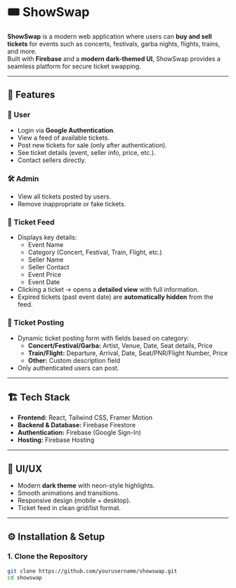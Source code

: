 # 🎟️ ShowSwap

**ShowSwap** is a modern web application where users can **buy and sell tickets** for events such as concerts, festivals, garba nights, flights, trains, and more.  
Built with **Firebase** and a **modern dark-themed UI**, ShowSwap provides a seamless platform for secure ticket swapping.

---

## 🚀 Features

### 👤 User
- Login via **Google Authentication**.  
- View a feed of available tickets.  
- Post new tickets for sale (only after authentication).  
- See ticket details (event, seller info, price, etc.).  
- Contact sellers directly.  

### 🛠️ Admin
- View all tickets posted by users.  
- Remove inappropriate or fake tickets.  

### 🎫 Ticket Feed
- Displays key details:
  - Event Name  
  - Category (Concert, Festival, Train, Flight, etc.)  
  - Seller Name  
  - Seller Contact  
  - Event Price  
  - Event Date  
- Clicking a ticket → opens a **detailed view** with full information.  
- Expired tickets (past event date) are **automatically hidden** from the feed.  

### 📝 Ticket Posting
- Dynamic ticket posting form with fields based on category:
  - **Concert/Festival/Garba:** Artist, Venue, Date, Seat details, Price  
  - **Train/Flight:** Departure, Arrival, Date, Seat/PNR/Flight Number, Price  
  - **Other:** Custom description field  
- Only authenticated users can post.  

---

## 🏗️ Tech Stack
- **Frontend:** React, Tailwind CSS, Framer Motion  
- **Backend & Database:** Firebase Firestore  
- **Authentication:** Firebase (Google Sign-In)  
- **Hosting:** Firebase Hosting  

---

## 🎨 UI/UX
- Modern **dark theme** with neon-style highlights.  
- Smooth animations and transitions.  
- Responsive design (mobile + desktop).  
- Ticket feed in clean grid/list format.  

---

## ⚙️ Installation & Setup

### 1. Clone the Repository
```bash
git clone https://github.com/yourusername/showswap.git
cd showswap
